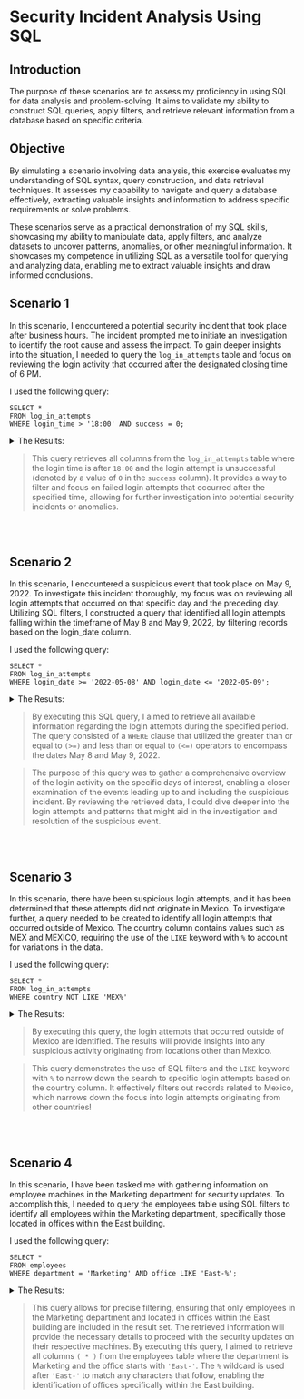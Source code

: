 # Security Incident Analysis Using SQL


## Introduction

The purpose of these scenarios are to assess my proficiency in using SQL for data analysis and problem-solving. It aims to validate my ability to construct SQL queries, apply filters, and retrieve relevant information from a database based on specific criteria.

## Objective

By simulating a scenario involving data analysis, this exercise evaluates my understanding of SQL syntax, query construction, and data retrieval techniques. It assesses my capability to navigate and query a database effectively, extracting valuable insights and information to address specific requirements or solve problems.

These scenarios serve as a practical demonstration of my SQL skills, showcasing my ability to manipulate data, apply filters, and analyze datasets to uncover patterns, anomalies, or other meaningful information. It showcases my competence in utilizing SQL as a versatile tool for querying and analyzing data, enabling me to extract valuable insights and draw informed conclusions.


## Scenario 1

In this scenario, I encountered a potential security incident that took place after business hours. The incident prompted me to initiate an investigation to identify the root cause and assess the impact. To gain deeper insights into the situation, I needed to query the ``log_in_attempts`` table and focus on reviewing the login activity that occurred after the designated closing time of 6 PM.

I used the following query:

```
SELECT *
FROM log_in_attempts
WHERE login_time > '18:00' AND success = 0;
```
<details close>

<summary>The Results:</summary>

![SQLQUERY](https://github.com/AmiliaSalva/Security-Incident-Investigation-After-Hours-Failed-Login-Attempts-Analysis-Using-SQL/assets/132176058/c452a1d3-519e-4e6c-a20c-875160576533)

</details>

> This query retrieves all columns from the ``log_in_attempts`` table where the login time is after ``18:00`` and the login attempt is unsuccessful (denoted by a value of ``0`` in the ``success`` column). It provides a way to filter and focus on failed login attempts that occurred after the specified time, allowing for further investigation into potential security incidents or anomalies.

 <br />
 <br />

## Scenario 2

In this scenario, I encountered a suspicious event that took place on May 9, 2022. To investigate this incident thoroughly, my focus was on reviewing all login attempts that occurred on that specific day and the preceding day. Utilizing SQL filters, I constructed a query that identified all login attempts falling within the timeframe of May 8 and May 9, 2022, by filtering records based on the login_date column.


I used the following query:
```
SELECT *
FROM log_in_attempts
WHERE login_date >= '2022-05-08' AND login_date <= '2022-05-09';

```
<details close>

<summary>The Results:</summary>





</details>

> By executing this SQL query, I aimed to retrieve all available information regarding the login attempts during the specified period. The query consisted of a ``WHERE`` clause that utilized the greater than or equal to ``(>=)`` and less than or equal to ``(<=)`` operators to encompass the dates May 8 and May 9, 2022.

> The purpose of this query was to gather a comprehensive overview of the login activity on the specific days of interest, enabling a closer examination of the events leading up to and including the suspicious incident. By reviewing the retrieved data, I could dive deeper into the login attempts and patterns that might aid in the investigation and resolution of the suspicious event.

<br />
<br />

## Scenario 3

In this scenario, there have been suspicious login attempts, and it has been determined that these attempts did not originate in Mexico. To investigate further, a query needed to be created to identify all login attempts that occurred outside of Mexico. The country column contains values such as MEX and MEXICO, requiring the use of the ``LIKE`` keyword with `` % `` to account for variations in the data.

I used the following query:

```
SELECT *
FROM log_in_attempts
WHERE country NOT LIKE 'MEX%'

```
<details close>

<summary>The Results:</summary>



</details>

> By executing this query, the login attempts that occurred outside of Mexico are identified. The results will provide insights into any suspicious activity originating from locations other than Mexico.

> This query demonstrates the use of SQL filters and the ``LIKE`` keyword with ``%`` to narrow down the search to specific login attempts based on the country column. It effectively filters out records related to Mexico, which narrows down the focus into login attempts originating from other countries!

<br />
<br />

## Scenario 4

In this scenario, I have been tasked me with gathering information on employee machines in the Marketing department for security updates. To accomplish this, I needed to query the employees table using SQL filters to identify all employees within the Marketing department, specifically those located in offices within the East building.

I used the following query:

```
SELECT *
FROM employees
WHERE department = 'Marketing' AND office LIKE 'East-%';

```
<details close>

<summary>The Results:</summary>

</details>

> This query allows for precise filtering, ensuring that only employees in the Marketing department and located in offices within the East building are included in the result set. The retrieved information will provide the necessary details to proceed with the security updates on their respective machines.
> By executing this query, I aimed to retrieve all columns ``( * )`` from the employees table where the department is Marketing and the office starts with ``'East-'``. The ``%`` wildcard is used after ``'East-'`` to match any characters that follow, enabling the identification of offices specifically within the East building.



















































